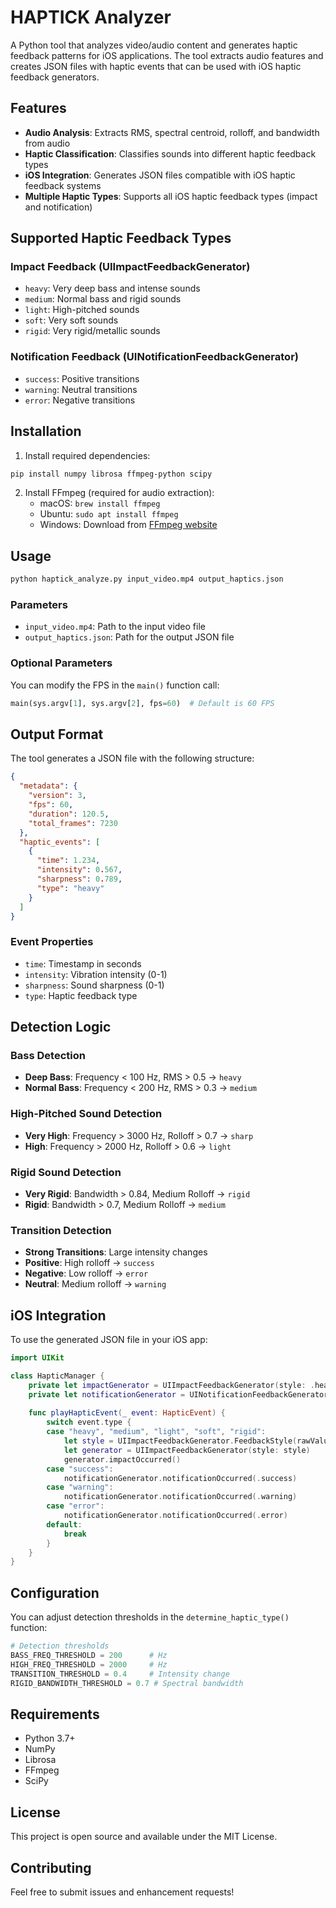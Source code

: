 # HAPTICK Analyzer

A Python tool that analyzes video/audio content and generates haptic feedback patterns for iOS applications. The tool extracts audio features and creates JSON files with haptic events that can be used with iOS haptic feedback generators.

## Features

- **Audio Analysis**: Extracts RMS, spectral centroid, rolloff, and bandwidth from audio
- **Haptic Classification**: Classifies sounds into different haptic feedback types
- **iOS Integration**: Generates JSON files compatible with iOS haptic feedback systems
- **Multiple Haptic Types**: Supports all iOS haptic feedback types (impact and notification)

## Supported Haptic Feedback Types

### Impact Feedback (UIImpactFeedbackGenerator)
- `heavy`: Very deep bass and intense sounds
- `medium`: Normal bass and rigid sounds
- `light`: High-pitched sounds
- `soft`: Very soft sounds
- `rigid`: Very rigid/metallic sounds

### Notification Feedback (UINotificationFeedbackGenerator)
- `success`: Positive transitions
- `warning`: Neutral transitions
- `error`: Negative transitions

## Installation

1. Install required dependencies:
```bash
pip install numpy librosa ffmpeg-python scipy
```

2. Install FFmpeg (required for audio extraction):
   - macOS: `brew install ffmpeg`
   - Ubuntu: `sudo apt install ffmpeg`
   - Windows: Download from [FFmpeg website](https://ffmpeg.org/download.html)

## Usage

```bash
python haptick_analyze.py input_video.mp4 output_haptics.json
```

### Parameters
- `input_video.mp4`: Path to the input video file
- `output_haptics.json`: Path for the output JSON file

### Optional Parameters
You can modify the FPS in the `main()` function call:
```python
main(sys.argv[1], sys.argv[2], fps=60)  # Default is 60 FPS
```

## Output Format

The tool generates a JSON file with the following structure:

```json
{
  "metadata": {
    "version": 3,
    "fps": 60,
    "duration": 120.5,
    "total_frames": 7230
  },
  "haptic_events": [
    {
      "time": 1.234,
      "intensity": 0.567,
      "sharpness": 0.789,
      "type": "heavy"
    }
  ]
}
```

### Event Properties
- `time`: Timestamp in seconds
- `intensity`: Vibration intensity (0-1)
- `sharpness`: Sound sharpness (0-1)
- `type`: Haptic feedback type

## Detection Logic

### Bass Detection
- **Deep Bass**: Frequency < 100 Hz, RMS > 0.5 → `heavy`
- **Normal Bass**: Frequency < 200 Hz, RMS > 0.3 → `medium`

### High-Pitched Sound Detection
- **Very High**: Frequency > 3000 Hz, Rolloff > 0.7 → `sharp`
- **High**: Frequency > 2000 Hz, Rolloff > 0.6 → `light`

### Rigid Sound Detection
- **Very Rigid**: Bandwidth > 0.84, Medium Rolloff → `rigid`
- **Rigid**: Bandwidth > 0.7, Medium Rolloff → `medium`

### Transition Detection
- **Strong Transitions**: Large intensity changes
- **Positive**: High rolloff → `success`
- **Negative**: Low rolloff → `error`
- **Neutral**: Medium rolloff → `warning`

## iOS Integration

To use the generated JSON file in your iOS app:

```swift
import UIKit

class HapticManager {
    private let impactGenerator = UIImpactFeedbackGenerator(style: .heavy)
    private let notificationGenerator = UINotificationFeedbackGenerator()
    
    func playHapticEvent(_ event: HapticEvent) {
        switch event.type {
        case "heavy", "medium", "light", "soft", "rigid":
            let style = UIImpactFeedbackGenerator.FeedbackStyle(rawValue: event.type) ?? .medium
            let generator = UIImpactFeedbackGenerator(style: style)
            generator.impactOccurred()
        case "success":
            notificationGenerator.notificationOccurred(.success)
        case "warning":
            notificationGenerator.notificationOccurred(.warning)
        case "error":
            notificationGenerator.notificationOccurred(.error)
        default:
            break
        }
    }
}
```

## Configuration

You can adjust detection thresholds in the `determine_haptic_type()` function:

```python
# Detection thresholds
BASS_FREQ_THRESHOLD = 200      # Hz
HIGH_FREQ_THRESHOLD = 2000     # Hz
TRANSITION_THRESHOLD = 0.4     # Intensity change
RIGID_BANDWIDTH_THRESHOLD = 0.7 # Spectral bandwidth
```

## Requirements

- Python 3.7+
- NumPy
- Librosa
- FFmpeg
- SciPy

## License

This project is open source and available under the MIT License.

## Contributing

Feel free to submit issues and enhancement requests! 